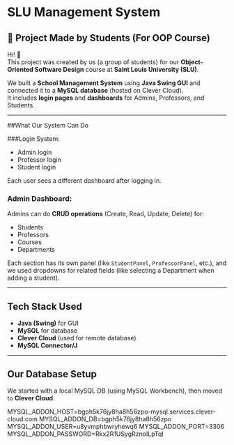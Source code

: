 # SLU Management System

## 📘 Project Made by Students (For OOP Course)

Hi! 👋  
This project was created by us (a group of students) for our **Object-Oriented Software Design** course at **Saint Louis University (SLU)**.

We built a **School Management System** using **Java Swing GUI** and connected it to a **MySQL database** (hosted on Clever Cloud).  
It includes **login pages** and **dashboards** for Admins, Professors, and Students.

---

##What Our System Can Do

###Login System:
- Admin login
- Professor login
- Student login

Each user sees a different dashboard after logging in.

###  Admin Dashboard:
Admins can do **CRUD operations** (Create, Read, Update, Delete) for:
- Students
- Professors
- Courses
- Departments

Each section has its own panel (like `StudentPanel`, `ProfessorPanel`, etc.), and we used dropdowns for related fields (like selecting a Department when adding a student).

---

##  Tech Stack Used

- **Java (Swing)** for GUI
- **MySQL** for database
- **Clever Cloud** (used for remote database)
- **MySQL Connector/J**

---

##  Our Database Setup

We started with a local MySQL DB (using MySQL Workbench), then moved to **Clever Cloud**.

MYSQL_ADDON_HOST=bgph5k76jy8ha8h56zpo-mysql.services.clever-cloud.com
MYSQL_ADDON_DB=bgph5k76jy8ha8h56zpo
MYSQL_ADDON_USER=u8yvmphbwryhewq6
MYSQL_ADDON_PORT=3306
MYSQL_ADDON_PASSWORD=Rkx2R1USygRznoILpTqI
